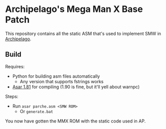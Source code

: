# Archipelago's Mega Man X Base Patch
This repository contains all the static ASM that's used to implement SMW in [Archipelago](https://github.com/ArchipelagoMW/Archipelago).

## Build
Requires:
* Python for building asm files automatically
  * Any version that supports fstrings works
* [Asar 1.81](https://github.com/RPGHacker/asar/releases/tag/v1.81) for compiling (1.90 is fine, but it'll yell about warnpc)

Steps:
* Run `asar parche.asm <SMW ROM>`
  * Or `generate.bat`

You now have gotten the MMX ROM with the static code used in AP.
